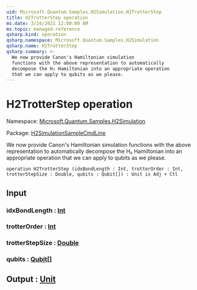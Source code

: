 ```yaml
---
uid: Microsoft.Quantum.Samples.H2Simulation.H2TrotterStep
title: H2TrotterStep operation
ms.date: 3/24/2021 12:00:00 AM
ms.topic: managed-reference
qsharp.kind: operation
qsharp.namespace: Microsoft.Quantum.Samples.H2Simulation
qsharp.name: H2TrotterStep
qsharp.summary: >-
  We now provide Canon's Hamiltonian simulation
  functions with the above representation to automatically
  decompose the H₂ Hamiltonian into an appropriate operation
  that we can apply to qubits as we please.
---
```


# H2TrotterStep operation

Namespace: [Microsoft.Quantum.Samples.H2Simulation](xref:Microsoft.Quantum.Samples.H2Simulation)

Package: [H2SimulationSampleCmdLine](https://nuget.org/packages/H2SimulationSampleCmdLine)


We now provide Canon's Hamiltonian simulationfunctions with the above representation to automaticallydecompose the H₂ Hamiltonian into an appropriate operationthat we can apply to qubits as we please.

```qsharp
operation H2TrotterStep (idxBondLength : Int, trotterOrder : Int, trotterStepSize : Double, qubits : Qubit[]) : Unit is Adj + Ctl
```


## Input

### idxBondLength : [Int](xref:microsoft.quantum.lang-ref.int)




### trotterOrder : [Int](xref:microsoft.quantum.lang-ref.int)




### trotterStepSize : [Double](xref:microsoft.quantum.lang-ref.double)




### qubits : [Qubit](xref:microsoft.quantum.lang-ref.qubit)[]





## Output : [Unit](xref:microsoft.quantum.lang-ref.unit)

